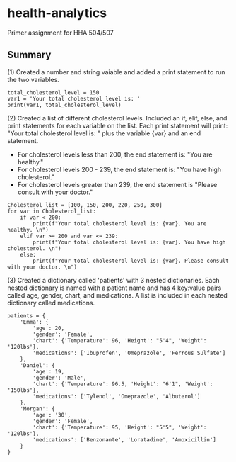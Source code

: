 # health-analytics
Primer assignment for HHA 504/507

## Summary 
(1) Created a number and string vaiable and added a print statement to run the two variables. 
```
total_cholesterol_level = 150
var1 = 'Your total cholesterol level is: '
print(var1, total_cholesterol_level)
```


(2) Created a list of different cholesterol levels. Included an if, elif, else, and print statements for each variable on the list. Each print statement will print: "Your total cholesterol level is: " plus the variable {var} and an end statement. 
+ For cholesterol levels less than 200, the end statement is: "You are healthy."
+ For cholesterol levels 200 - 239, the end statement is: "You have high cholesterol." 
+ For cholesterol levels greater than 239, the end statement is "Please consult with your doctor." 
```
Cholesterol_list = [100, 150, 200, 220, 250, 300]
for var in Cholesterol_list:
    if var < 200:
        print(f"Your total cholesterol level is: {var}. You are healthy. \n")
    elif var >= 200 and var <= 239: 
        print(f"Your total cholesterol level is: {var}. You have high cholesterol. \n")
    else: 
        print(f"Your total cholesterol level is: {var}. Please consult with your doctor. \n")
```


(3) Created a dictionary called 'patients' with 3 nested dictionaries. Each nested dictionary is named with a patient name and has 4 key:value pairs called age, gender, chart, and medications. A list is included in each nested dictionary called medications. 
```
patients = {
    'Emma': {
        'age': 20,
        'gender': 'Female',
        'chart': {'Temperature': 96, 'Height': "5'4", 'Weight': '120lbs'},
        'medications': ['Ibuprofen', 'Omeprazole', 'Ferrous Sulfate'] 
    },
    'Daniel': {
        'age': 19,
        'gender': 'Male',
        'chart': {'Temperature': 96.5, 'Height': "6'1", 'Weight': '150lbs'},
        'medications': ['Tylenol', 'Omeprazole', 'Albuterol']
    },
    'Morgan': {
        'age': '30',
        'gender': 'Female',
        'chart': {'Temperature': 95, 'Height': "5'5", 'Weight': '120lbs'},
        'medications': ['Benzonante', 'Loratadine', 'Amoxicillin'] 
    }
}
```
